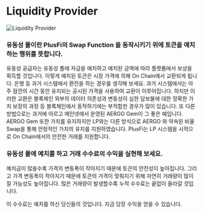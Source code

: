 # Liquidity Provider

![Liquidity Provider](https://lh6.googleusercontent.com/3rWWFHHNHn1AEdHitItRVceFtAQSlGZRtUF3ZdFsc\_HxFEBNihLOEgGubalLYFnatZNgtMcbT3hg2rh3oqMFxq1-AcbIlFBtogiE3XWvVs8qhrilAlVexbjgED2ENk-k0-uhm2PY)

### 유동성 풀이란 PlusFi의 Swap Function 을 동작시키기 위에 토큰을 예치하는 행위를 뜻합니다.&#x20;

&#x20;유동성 공급자는 유동성 풀에 자금을 예치하고 예치된 금액에 따라 플랫폼에서 보상을 획득할 것입니다. 이렇게 예치된 토큰은 시장 가격에 의해 On Chain에서 교환되게 됩니다. 은행 등 과거 시스템에서 환전을 하는 경우를 생각해 보세요. 과거 시스템에서는 아주 잠깐의 시간 동안 유지되는 공시된 가격을 사용하여 교환이 이루어집니다. 하지만 이러한 교환은 블록체인 외부의 데이터 의존성과 변동성이 심한 담보물에 대한 정확한 가치 보장의 과정 등 블록체인에서 동작하기에는 부적합한 경우가 많이 있습니다. 또 다른 방법으로는 과거에 아르고 메인넷에서 운영된 AERGO Gem이 그 좋은 예입니다. AERGO Gem 또한 가치를 유지하지만 LP와는 다른 방식으로 AERGO 와 약속된 비율 Swap을 통해 안정적인 가치의 유지를 지원하였습니다. PlusFi는 LP 시스템을 시작으로 On Chain에서의 안전한 거래를 지원합니다.



### 유동성 풀에 예치를 하고 거래 수수료의 수익을 실현해 보세요.&#x20;

&#x20;예치금이 많을수록 가격의 변동폭이 작아지기 때문에 토큰의 안전성이 높아집니다. 그리고 가격 변동폭이 작아지기 때문에 토큰의 가격이 맞춰지기 위해 자연히 거래량이 많이 질 가능성도 높아집니다. 많은 거래량이 발생할수록 누적 수수료는 끝없이 올라갈 것입니다.

&#x20;이 수수료는 예치를 하신 당신들의 것입니다. 지금 당장 수익을 얻을 수 있습니다.
